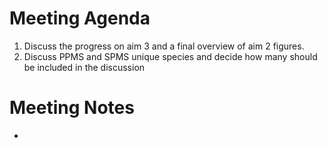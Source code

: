 # Meeting Agenda
1. Discuss the progress on aim 3 and a final overview of aim 2 figures. 
2. Discuss PPMS and SPMS unique species and decide how many should be included in the discussion
# Meeting Notes
*
